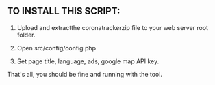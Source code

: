 ## TO INSTALL THIS SCRIPT:

1. Upload and extractthe coronatrackerzip file to your web server root folder.

2. Open src/config/config.php

3. Set page title, language, ads, google map API key.

That's all, you should be fine and running with the tool.